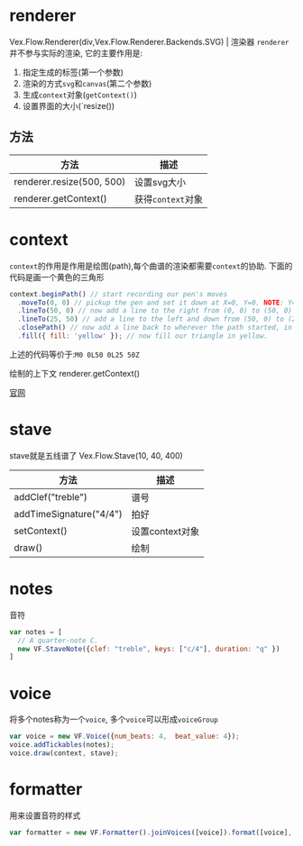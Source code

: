 
# renderer

Vex.Flow.Renderer(div,Vex.Flow.Renderer.Backends.SVG) | 渲染器
`renderer`并不参与实际的渲染, 它的主要作用是:
1. 指定生成的标签(第一个参数)
2. 渲染的方式`svg`和`canvas`(第二个参数)
3. 生成`context`对象(`getContext()`) 
4. 设置界面的大小(`resize())

## 方法
方法|描述
--|--
renderer.resize(500, 500)|设置svg大小
renderer.getContext()|获得`context`对象


# context
`context`的作用是作用是绘图(path),每个曲谱的渲染都需要`context`的协助.
下面的代码是画一个黄色的三角形
```js
context.beginPath() // start recording our pen's moves
  .moveTo(0, 0) // pickup the pen and set it down at X=0, Y=0. NOTE: Y=0 is the top of the screen.
  .lineTo(50, 0) // now add a line to the right from (0, 0) to (50, 0) to our path
  .lineTo(25, 50) // add a line to the left and down from (50, 0) to (25, 50)
  .closePath() // now add a line back to wherever the path started, in this case (0, 0), closing the triangle.
  .fill({ fill: 'yellow' }); // now fill our triangle in yellow.
```
上述的代码等价于:`M0 0L50 0L25 50Z`

绘制的上下文
renderer.getContext()

[官网](https://github.com/0xfe/vexflow/wiki/Understanding-Renderer-&-Context)
# stave
stave就是五线谱了
Vex.Flow.Stave(10, 40, 400)

方法|描述
--|--
addClef("treble")|谱号
addTimeSignature("4/4")|拍好
setContext()|设置context对象
draw()|绘制


# notes
音符
```js
var notes = [
  // A quarter-note C.
  new VF.StaveNote({clef: "treble", keys: ["c/4"], duration: "q" })
]
```
# voice
将多个notes称为一个`voice`, 多个`voice`可以形成`voiceGroup`
```js
var voice = new VF.Voice({num_beats: 4,  beat_value: 4});
voice.addTickables(notes);
voice.draw(context, stave);
```

# formatter
用来设置音符的样式
```js
var formatter = new VF.Formatter().joinVoices([voice]).format([voice], 350);
```

